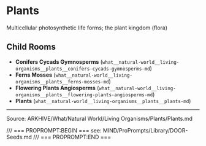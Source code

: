 # Plants

Multicellular photosynthetic life forms; the plant kingdom (flora)

## Child Rooms
- **Conifers Cycads Gymnosperms** (`what__natural-world__living-organisms__plants__conifers-cycads-gymnosperms-md`)
- **Ferns Mosses** (`what__natural-world__living-organisms__plants__ferns-mosses-md`)
- **Flowering Plants Angiosperms** (`what__natural-world__living-organisms__plants__flowering-plants-angiosperms-md`)
- **Plants** (`what__natural-world__living-organisms__plants__plants-md`)

---
Source: ARKHIVE/What/Natural World/Living Organisms/Plants/Plants.md

/// === PROPROMPT:BEGIN ===
see: MIND/ProPrompts/Library/DOOR-Seeds.md
/// === PROPROMPT:END ===
